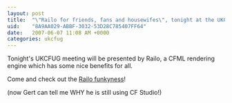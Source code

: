```yaml
---
layout: post
title:  "\"Railo for friends, fans and housewifes\", tonight at the UKCFUG"
uid:	"8A9AA029-ABBF-3032-53D28C785407FF64"
date:   2007-06-07 11:08 AM +0000
categories: ukcfug
---
```

Tonight's UKCFUG meeting will be presented by Railo, a CFML rendering engine which has some nice benefits for all.

Come and check out the <a href="http://www.ukcfug.org/index.cfm?objectid=E7AEA8D4-F1FF-921E-188199F7362C5A39">Railo funkyness</a>!

(now Gert can tell me WHY he is still using CF Studio!)